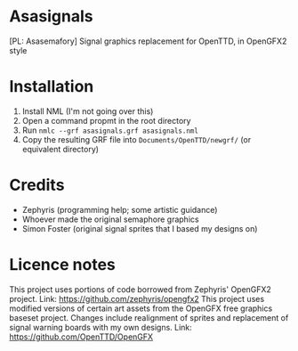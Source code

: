 # Asasignals
[PL: Asasemafory] Signal graphics replacement for OpenTTD, in OpenGFX2 style

# Installation
1. Install NML (I'm not going over this)
2. Open a command propmt in the root directory
3. Run ``nmlc --grf asasignals.grf asasignals.nml``
4. Copy the resulting GRF file into ``Documents/OpenTTD/newgrf/`` (or equivalent directory)

# Credits
- Zephyris (programming help; some artistic guidance)
- Whoever made the original semaphore graphics
- Simon Foster (original signal sprites that I based my designs on)

# Licence notes
This project uses portions of code borrowed from Zephyris' OpenGFX2 project. Link: https://github.com/zephyris/opengfx2
This project uses modified versions of certain art assets from the OpenGFX free graphics baseset project. Changes include realignment of sprites and replacement of signal warning boards with my own designs. Link: https://github.com/OpenTTD/OpenGFX

